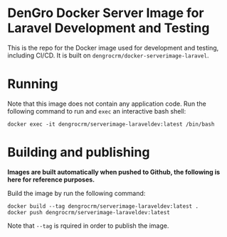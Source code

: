 # DenGro Docker Server Image for Laravel Development and Testing

This is the repo for the Docker image used for development and testing, including CI/CD. It is built on `dengrocrm/docker-serverimage-laravel`.

# Running

Note that this image does not contain any application code. Run the following command to run and `exec` an interactive bash shell:

	docker exec -it dengrocrm/serverimage-laraveldev:latest /bin/bash

# Building and publishing

**Images are built automatically when pushed to Github, the following is here for reference purposes.**

Build the image by run the following command:

	docker build --tag dengrocrm/serverimage-laraveldev:latest .
	docker push dengrocrm/serverimage-laraveldev:latest

Note that `--tag` is rquired in order to publish the image.